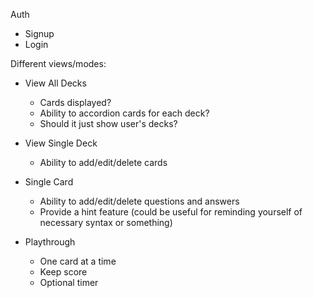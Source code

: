 Auth
- Signup
- Login

Different views/modes:
- View All Decks
  - Cards displayed?
  - Ability to accordion cards for each deck?
  - Should it just show user's decks? 

- View Single Deck
  - Ability to add/edit/delete cards

- Single Card
  - Ability to add/edit/delete questions and answers
  - Provide a hint feature (could be useful for reminding yourself of necessary syntax or something)
  

- Playthrough 
  - One card at a time
  - Keep score
  - Optional timer